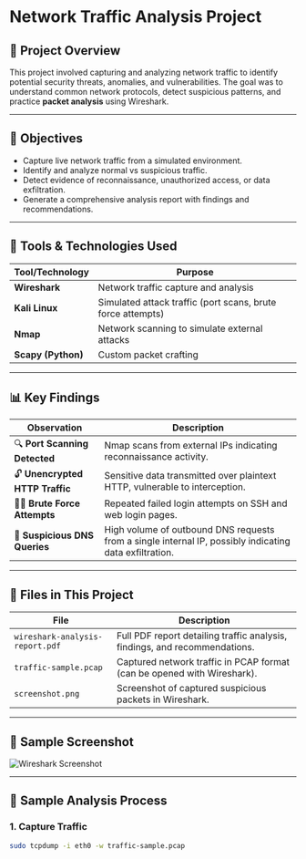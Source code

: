 # Network Traffic Analysis Project

## 📄 Project Overview

This project involved capturing and analyzing network traffic to identify potential security threats, anomalies, and vulnerabilities. The goal was to understand common network protocols, detect suspicious patterns, and practice **packet analysis** using Wireshark.

---

## 🎯 Objectives

- Capture live network traffic from a simulated environment.
- Identify and analyze normal vs suspicious traffic.
- Detect evidence of reconnaissance, unauthorized access, or data exfiltration.
- Generate a comprehensive analysis report with findings and recommendations.

---

## 🔧 Tools & Technologies Used

| Tool/Technology | Purpose |
|---|---|
| **Wireshark** | Network traffic capture and analysis |
| **Kali Linux** | Simulated attack traffic (port scans, brute force attempts) |
| **Nmap** | Network scanning to simulate external attacks |
| **Scapy (Python)** | Custom packet crafting |

---

## 📊 Key Findings

| Observation | Description |
|---|---|
| 🔍 **Port Scanning Detected** | Nmap scans from external IPs indicating reconnaissance activity. |
| 🔓 **Unencrypted HTTP Traffic** | Sensitive data transmitted over plaintext HTTP, vulnerable to interception. |
| 🕵️‍♂️ **Brute Force Attempts** | Repeated failed login attempts on SSH and web login pages. |
| 📡 **Suspicious DNS Queries** | High volume of outbound DNS requests from a single internal IP, possibly indicating data exfiltration. |

---

## 📂 Files in This Project

| File | Description |
|---|---|
| `wireshark-analysis-report.pdf` | Full PDF report detailing traffic analysis, findings, and recommendations. |
| `traffic-sample.pcap` | Captured network traffic in PCAP format (can be opened with Wireshark). |
| `screenshot.png` | Screenshot of captured suspicious packets in Wireshark. |

---

## 📸 Sample Screenshot

![Wireshark Screenshot](screenshot.png)

---

## 📄 Sample Analysis Process

### 1. Capture Traffic
```bash
sudo tcpdump -i eth0 -w traffic-sample.pcap

